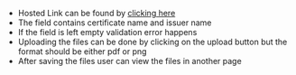 
- Hosted Link can be found by [clicking here](https://gozeal-assessment.netlify.app/)
- The field contains certificate name and issuer name
- If the field is left empty validation error happens
- Uploading the files can be done by clicking on the upload button but the format should be either pdf or png 
- After saving the files user can view the files in another page  
